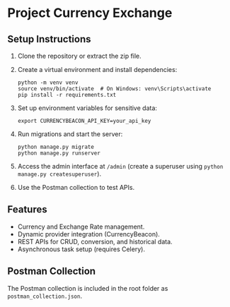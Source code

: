 
# Project Currency Exchange

## Setup Instructions

1. Clone the repository or extract the zip file.
2. Create a virtual environment and install dependencies:
   ```
   python -m venv venv
   source venv/bin/activate  # On Windows: venv\Scripts\activate
   pip install -r requirements.txt
   ```
3. Set up environment variables for sensitive data:
   ```
   export CURRENCYBEACON_API_KEY=your_api_key
   ```
4. Run migrations and start the server:
   ```
   python manage.py migrate
   python manage.py runserver
   ```
5. Access the admin interface at `/admin` (create a superuser using `python manage.py createsuperuser`).

6. Use the Postman collection to test APIs.

## Features
- Currency and Exchange Rate management.
- Dynamic provider integration (CurrencyBeacon).
- REST APIs for CRUD, conversion, and historical data.
- Asynchronous task setup (requires Celery).

## Postman Collection
The Postman collection is included in the root folder as `postman_collection.json`.
    
